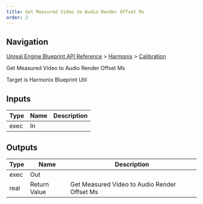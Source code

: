 ```yaml
---
title: Get Measured Video to Audio Render Offset Ms
order: 2
---
```

## Navigation

[Unreal Engine Blueprint API Reference](https://dev.epicgames.com/documentation/en-us/unreal-engine/BlueprintAPI) > [Harmonix](https://dev.epicgames.com/documentation/en-us/unreal-engine/BlueprintAPI/Harmonix) > [Calibration](https://dev.epicgames.com/documentation/en-us/unreal-engine/BlueprintAPI/Harmonix/Calibration)

Get Measured Video to Audio Render Offset Ms

Target is Harmonix Blueprint Util

## Inputs

| Type | Name | Description |
| --- | --- | --- |
| exec | In |  |

## Outputs

| Type | Name | Description |
| --- | --- | --- |
| exec | Out |  |
| real | Return Value | Get Measured Video to Audio Render Offset Ms |
